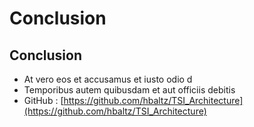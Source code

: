 Conclusion
==========

Conclusion
----------


* At vero eos et accusamus et iusto odio d
* Temporibus autem quibusdam et aut officiis debitis
* GitHub : [https://github.com/hbaltz/TSI_Architecture](https://github.com/hbaltz/TSI_Architecture)


